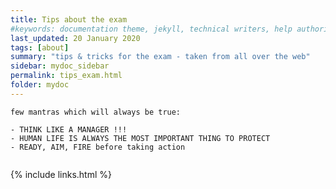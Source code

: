 ```yaml
---
title: Tips about the exam
#keywords: documentation theme, jekyll, technical writers, help authoring tools, hat replacements
last_updated: 20 January 2020
tags: [about]
summary: "tips & tricks for the exam - taken from all over the web"
sidebar: mydoc_sidebar
permalink: tips_exam.html
folder: mydoc
---
```


```
few mantras which will always be true:

- THINK LIKE A MANAGER !!!
- HUMAN LIFE IS ALWAYS THE MOST IMPORTANT THING TO PROTECT
- READY, AIM, FIRE before taking action


```


{% include links.html %}

